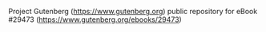 Project Gutenberg (https://www.gutenberg.org) public repository for eBook #29473 (https://www.gutenberg.org/ebooks/29473)
